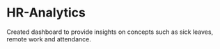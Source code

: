 # HR-Analytics
Created dashboard to provide insights on concepts such as sick leaves, remote work and attendance.
